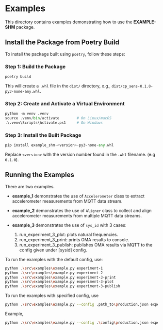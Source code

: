 # Examples

This directory contains examples demonstrating how to use
the **EXAMPLE-SHM** package.

## Install the Package from Poetry Build

To install the package built using `poetry`, follow these steps:

### Step 1: Build the Package

```bash
poetry build
```

This will create a `.whl` file in the `dist/` directory,
e.g., `dist/cp_sens-0.1.0-py3-none-any.whl`.

### Step 2: Create and Activate a Virtual Environment

```py
python -m venv .venv
source .venv/bin/activate        # On Linux/macOS
.\.venv\Scripts\Activate.ps1     # On Windows
```

### Step 3: Install the Built Package

```py
pip install example_shm-<version>-py3-none-any.whl
```

Replace `<version>` with the version number found in the `.whl`
filename. (e.g `0.1.0`).

## Running the Examples

There are two examples.

* **example_1** demonstrates the use of `Accelerometer` class to extract
  accelerometer measurements from MQTT data stream.
* **example_2** demonstrates the use of `Aligner` class to collect and
  align accelerometer measurements from multiple MQTT data streams.

* **example_3** demonstrates the use of `sys_id` with 3 cases: 
    1. run_experiment_3_plot: plots natural frequencies.
    2. run_experiment_3_print: prints OMA results to console.
    3. run_experiment_3_publish: publishes OMA results via MQTT to the config given under [sysid] config.

To run the examples with the default config, use:

```bash
python .\src\examples\example.py experiment-1
python .\src\examples\example.py experiment-2
python .\src\examples\example.py experiment-3-print
python .\src\examples\example.py experiment-3-plot
python .\src\examples\example.py experiment-3-publish


```

To run the examples with specified config, use

```bash
python .\src\examples\example.py --config .path_to\production.json experiment-1
```

Example,

```bash
python .\src\examples\example.py --config .\config\production.json experiment-1
```
